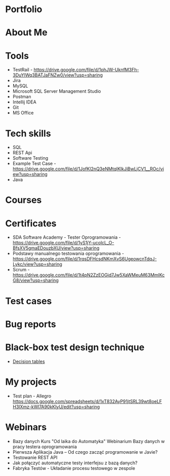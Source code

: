 # Portfolio
# About Me
# Tools
* TestRail - https://drive.google.com/file/d/1phJW-UknfM3Fh-3DuYlWq3BATJaFNZw0/view?usp=sharing
* Jira
* MySQL
* Microsoft SQL Server Management Studio
* Postman
* Intellij IDEA
* Git
* MS Office
# Tech skills
* SQL
* REST Api
* Software Testing
* Example Test Case - https://drive.google.com/file/d/1JofKl2nQ3eNMtqlKlkJiBwLjCV1__ROc/view?usp=sharing
* Java
# Courses 
# Certificates
* SDA Software Academy - Tester Oprogramowania - https://drive.google.com/file/d/1yS1jY-ucolcL_O-BfsXV5gmaEDouzbXU/view?usp=sharing
* Podstawy manualnego testowania oprogramowania - https://drive.google.com/file/d/1rqsDFHcsdNKmXvS6UgeowcnTdqJ-Lykc/view?usp=sharing
* Scrum - https://drive.google.com/file/d/1t4pN2ZzEOGjd7Jw5XaWMeuM63MmlKcG8/view?usp=sharing
# Test cases
# Bug reports
# Black-box test design technique
-  [Decision tables](https://drive.google.com/file/d/1lNJbw4WJKn2yt-6gCzaSnbHYqa-nABR2/view?usp=sharing)
# My projects
* Test plan - Allegro https://docs.google.com/spreadsheets/d/1xT832AyP91jtSRL39wt8oeLFH3lXmz-kWl7A90kKIyU/edit?usp=sharing
# Webinars
* Bazy danych Kurs "Od laika do Automatyka" Webinarium Bazy danych w pracy testera oprogramowania
* Pierwsza Aplikacja Java – Od czego zacząć programowanie w Javie?
* Testowanie REST API
* Jak połączyć automatyczne testy interfejsu z bazą danych?
* Fabryka Testów - Układanie procesu testowego w zespole
